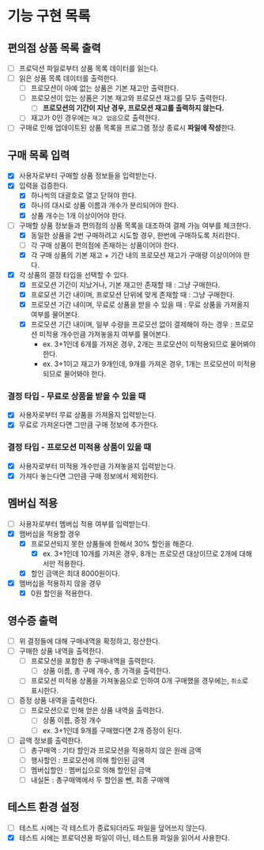 # 기능 구현 목록

## 편의점 상품 목록 출력

- [ ] 프로덕션 파일로부터 상품 목록 데이터를 읽는다.
- [ ] 읽은 상품 목록 데이터를 출력한다.
  - [ ] 프로모션이 아예 없는 상품은 기본 재고만 출력한다.
  - [ ] 프로모션이 있는 상품은 기본 재고와 프로모션 재고를 모두 출력한다.
    - [ ] **프로모션의 기간이 지난 경우, 프로모션 재고를 출력하지 않는다.**
  - [ ] 재고가 0인 경우에는 `재고 없음`으로 출력한다.
- [ ] 구매로 인해 업데이트된 상품 목록을 프로그램 정상 종료시 **파일에 작성**한다.

## 구매 목록 입력

- [x] 사용자로부터 구매할 상품 정보들을 입력받는다.
- [x] 입력을 검증한다.
  - [x] 하나씩의 대괄호로 열고 닫혀야 한다.
  - [x] 하나의 대시로 상품 이름과 개수가 분리되어야 한다.
  - [x] 상품 개수는 1개 이상이어야 한다.
- [ ] 구매할 상품 정보들과 편의점의 상품 목록을 대조하여 결제 가능 여부를 체크한다.
  - [x] 동일한 상품을 2번 구매하려고 시도할 경우, 한번에 구매하도록 처리한다.
  - [ ] 각 구매 상품이 편의점에 존재하는 상품이어야 한다.
  - [x] 각 구매 상품의 기본 재고 + 기간 내의 프로모션 재고가 구매량 이상이어야 한다.
- [x] 각 상품의 결정 타입을 선택할 수 있다.
  - [x] 프로모션 기간이 지났거나, 기본 재고만 존재할 때 : 그냥 구매한다.
  - [x] 프로모션 기간 내이며, 프로모션 단위에 맞게 존재할 때 : 그냥 구매한다.
  - [x] 프로모션 기간 내이며, 무료로 상품을 받을 수 있을 때 : 무료 상품을 가져올지 여부를 물어본다.
  - [x] 프로모션 기간 내이며, 일부 수량을 프로모션 없이 결제해야 하는 경우 : 프로모션 미적용 개수만큼 가져놓을지 여부를 물어본다.
    - ex. 3+1인데 6개를 가져온 경우, 2개는 프로모션이 미적용되므로 물어봐야 한다.
    - ex. 3+1이고 재고가 9개인데, 9개를 가져온 경우, 1개는 프로모션이 미적용되므로 물어봐야 한다.

### 결정 타입 - 무료로 상품을 받을 수 있을 때

- [x] 사용자로부터 무료 상품을 가져올지 입력받는다.
- [x] 무료로 가져온다면 그만큼 구매 정보에 추가한다.

### 결정 타입 - 프로모션 미적용 상품이 있을 때

- [x] 사용자로부터 미적용 개수만큼 가져놓을지 입력받는다.
- [x] 가져다 놓는다면 그만큼 구매 정보에서 제외한다.

## 멤버십 적용

- [ ] 사용자로부터 멤버십 적용 여부를 입력받는다.
- [x] 멤버십을 적용할 경우
  - [x] 프로모션되지 못한 상품들에 한해서 30% 할인을 해준다.
    - [x] ex. 3+1인데 10개를 가져온 경우, 8개는 프로모션 대상이므로 2개에 대해서만 적용한다.
  - [x] 할인 금액은 최대 8000원이다.
- [x] 멤버십을 적용하지 않을 경우
  - [x] 0원 할인을 적용한다.

## 영수증 출력

- [ ] 위 결정들에 대해 구매내역을 확정하고, 정산한다.
- [ ] 구매한 상품 내역을 출력한다.
  - [ ] 프로모션을 포함한 총 구매내역을 출력한다.
    - [ ] 상품 이름, 총 구매 개수, 총 가격을 출력한다.
  - [ ] 프로모션 미적용 상품을 가져놓음으로 인하여 0개 구매했을 경우에는, `취소`로 표시한다.
- [ ] 증정 상품 내역을 출력한다.
  - [ ] 프로모션으로 인해 얻은 상품 내역을 출력한다.
    - [ ] 상품 이름, 증정 개수
    - [ ] ex. 3+1인데 9개를 구매했다면 2개 증정이 된다.
- [ ] 금액 정보를 출력한다.
  - [ ] 총구매액 : 기타 할인과 프로모션을 적용하지 않은 원래 금액
  - [ ] 행사할인 : 프로모션에 의해 할인된 금액
  - [ ] 멤버십할인 : 멤버십으로 의해 할인된 금액
  - [ ] 내실돈 : 총구매액에서 두 할인을 뺀, 최종 구매액

## 테스트 환경 설정

- [ ] 테스트 시에는 각 테스트가 종료되더라도 파일을 덮어쓰지 않는다.
- [x] 테스트 시에는 프로덕션용 파일이 아닌, 테스트용 파일을 읽어서 사용한다.
